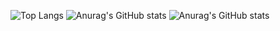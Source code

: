  

![Top Langs](https://github-readme-stats.vercel.app/api/top-langs/?username=jeeyoun-kang&layout=compact&theme=outrun)
![Anurag's GitHub stats](https://github-readme-stats.vercel.app/api?username=jeeyoun-kang&show_icons=true&theme=radical)
![Anurag's GitHub stats](https://github-readme-stats.vercel.app/api?username=jeeyoun-kang&show_icons=true&theme=transparent)
